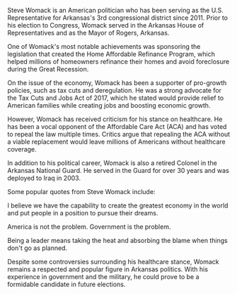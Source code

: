 Steve Womack is an American politician who has been serving as the U.S. Representative for Arkansas's 3rd congressional district since 2011. Prior to his election to Congress, Womack served in the Arkansas House of Representatives and as the Mayor of Rogers, Arkansas.

One of Womack's most notable achievements was sponsoring the legislation that created the Home Affordable Refinance Program, which helped millions of homeowners refinance their homes and avoid foreclosure during the Great Recession.

On the issue of the economy, Womack has been a supporter of pro-growth policies, such as tax cuts and deregulation. He was a strong advocate for the Tax Cuts and Jobs Act of 2017, which he stated would provide relief to American families while creating jobs and boosting economic growth.

However, Womack has received criticism for his stance on healthcare. He has been a vocal opponent of the Affordable Care Act (ACA) and has voted to repeal the law multiple times. Critics argue that repealing the ACA without a viable replacement would leave millions of Americans without healthcare coverage.

In addition to his political career, Womack is also a retired Colonel in the Arkansas National Guard. He served in the Guard for over 30 years and was deployed to Iraq in 2003.

Some popular quotes from Steve Womack include:

I believe we have the capability to create the greatest economy in the world and put people in a position to pursue their dreams.

America is not the problem. Government is the problem.

Being a leader means taking the heat and absorbing the blame when things don't go as planned.

Despite some controversies surrounding his healthcare stance, Womack remains a respected and popular figure in Arkansas politics. With his experience in government and the military, he could prove to be a formidable candidate in future elections.
